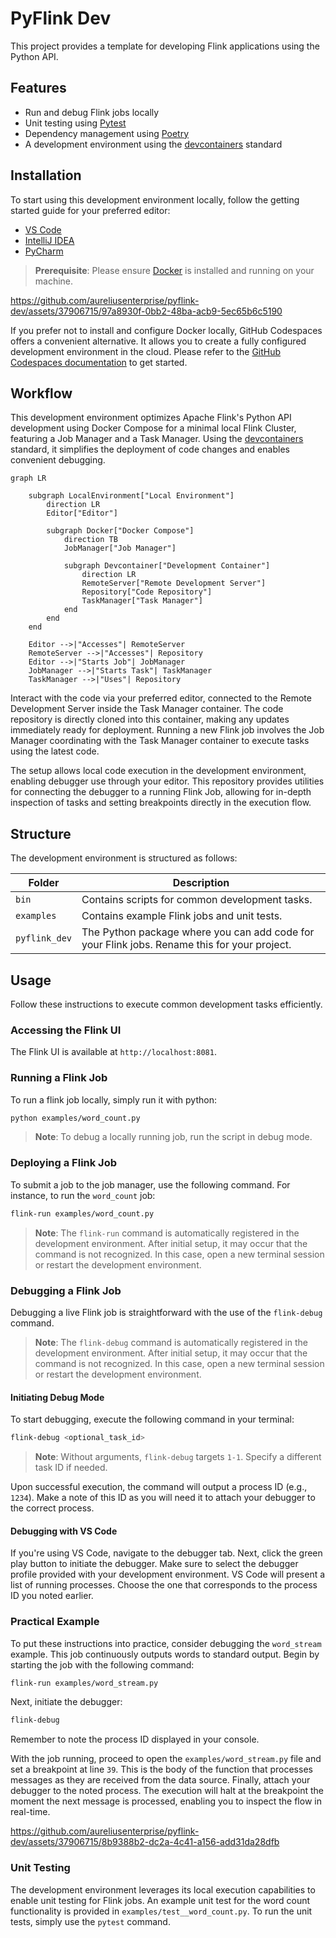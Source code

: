 # PyFlink Dev

This project provides a template for developing Flink applications using the Python API.

## Features

- Run and debug Flink jobs locally
- Unit testing using [Pytest](https://pytest.org/)
- Dependency management using [Poetry](https://python-poetry.org/)
- A development environment using the [devcontainers](https://containers.dev/) standard

## Installation

To start using this development environment locally, follow the getting started guide for your preferred editor:

- [VS Code](https://code.visualstudio.com/docs/devcontainers/containers)
- [IntelliJ IDEA](https://www.jetbrains.com/help/idea/connect-to-devcontainer.html)
- [PyCharm](https://www.jetbrains.com/help/pycharm/connect-to-devcontainer.html)

> **Prerequisite**: Please ensure [Docker](https://www.docker.com/) is installed and running on your machine.

https://github.com/aureliusenterprise/pyflink-dev/assets/37906715/97a8930f-0bb2-48ba-acb9-5ec65b6c5190

If you prefer not to install and configure Docker locally, GitHub Codespaces offers a convenient alternative. It allows you to create a fully configured development environment in the cloud. Please refer to the [GitHub Codespaces documentation](https://docs.github.com/en/codespaces) to get started.

## Workflow

This development environment optimizes Apache Flink's Python API development using Docker Compose for a minimal local Flink Cluster, featuring a Job Manager and a Task Manager. Using the [devcontainers](https://containers.dev/) standard, it simplifies the deployment of code changes and enables convenient debugging.

```mermaid
graph LR

    subgraph LocalEnvironment["Local Environment"]
        direction LR
        Editor["Editor"]

        subgraph Docker["Docker Compose"]
            direction TB
            JobManager["Job Manager"]

            subgraph Devcontainer["Development Container"]
                direction LR
                RemoteServer["Remote Development Server"]
                Repository["Code Repository"]
                TaskManager["Task Manager"]
            end
        end
    end

    Editor -->|"Accesses"| RemoteServer
    RemoteServer -->|"Accesses"| Repository
    Editor -->|"Starts Job"| JobManager
    JobManager -->|"Starts Task"| TaskManager
    TaskManager -->|"Uses"| Repository
```

Interact with the code via your preferred editor, connected to the Remote Development Server inside the Task Manager container. The code repository is directly cloned into this container, making any updates immediately ready for deployment. Running a new Flink job involves the Job Manager coordinating with the Task Manager container to execute tasks using the latest code.

The setup allows local code execution in the development environment, enabling debugger use through your editor. This repository provides utilities for connecting the debugger to a running Flink Job, allowing for in-depth inspection of tasks and setting breakpoints directly in the execution flow.

## Structure

The development environment is structured as follows:

| Folder        | Description                                                                                  |
| ------------- | -------------------------------------------------------------------------------------------- |
| `bin`         | Contains scripts for common development tasks.                                               |
| `examples`    | Contains example Flink jobs and unit tests.                                                  |
| `pyflink_dev` | The Python package where you can add code for your Flink jobs. Rename this for your project. |

## Usage

Follow these instructions to execute common development tasks efficiently.

### Accessing the Flink UI

The Flink UI is available at `http://localhost:8081`.

### Running a Flink Job

To run a flink job locally, simply run it with python:

```bash
python examples/word_count.py
```

> **Note**: To debug a locally running job, run the script in debug mode.

### Deploying a Flink Job

To submit a job to the job manager, use the following command. For instance, to run the `word_count` job:

```bash
flink-run examples/word_count.py
```

> **Note**: The `flink-run` command is automatically registered in the development environment. After initial setup, it may occur that the command is not recognized. In this case, open a new terminal session or restart the development environment.

### Debugging a Flink Job

Debugging a live Flink job is straightforward with the use of the `flink-debug` command.

> **Note**: The `flink-debug` command is automatically registered in the development environment. After initial setup, it may occur that the command is not recognized. In this case, open a new terminal session or restart the development environment.

#### Initiating Debug Mode

To start debugging, execute the following command in your terminal:

```bash
flink-debug <optional_task_id>
```

> **Note**: Without arguments, `flink-debug` targets `1-1`. Specify a different task ID if needed.

Upon successful execution, the command will output a process ID (e.g., `1234`). Make a note of this ID as you will need it to attach your debugger to the correct process.

#### Debugging with VS Code

If you're using VS Code, navigate to the debugger tab. Next, click the green play button to initiate the debugger. Make sure to select the debugger profile provided with your development environment. VS Code will present a list of running processes. Choose the one that corresponds to the process ID you noted earlier. 

### Practical Example

To put these instructions into practice, consider debugging the `word_stream` example. This job continuously outputs words to standard output. Begin by starting the job with the following command:

```bash
flink-run examples/word_stream.py
```

Next, initiate the debugger:

```bash
flink-debug
```

Remember to note the process ID displayed in your console.

With the job running, proceed to open the `examples/word_stream.py` file and set a breakpoint at line `39`. This is the body of the function that processes messages as they are received from the data source. Finally, attach your debugger to the noted process. The execution will halt at the breakpoint the moment the next message is processed, enabling you to inspect the flow in real-time.

https://github.com/aureliusenterprise/pyflink-dev/assets/37906715/8b9388b2-dc2a-4c41-a156-add31da28dfb

### Unit Testing

The development environment leverages its local execution capabilities to enable unit testing for Flink jobs. An example unit test for the word count functionality is provided in `examples/test__word_count.py`. To run the unit tests, simply use the `pytest` command.
